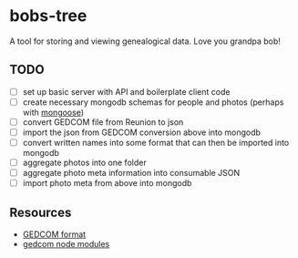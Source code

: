 # bobs-tree

A tool for storing and viewing genealogical data. Love you grandpa bob!


## TODO
- [ ] set up basic server with API and boilerplate client code
- [ ] create necessary mongodb schemas for people and photos (perhaps with [mongoose](http://mongoosejs.com/))
- [ ] convert GEDCOM file from Reunion to json
- [ ] import the json from GEDCOM conversion above into mongodb
- [ ] convert written names into some format that can then be imported into mongodb
- [ ] aggregate photos into one folder
- [ ] aggregate photo meta information into consumable JSON
- [ ] import photo meta from above into mongodb

## Resources

- [GEDCOM format](https://en.wikipedia.org/wiki/GEDCOM)
- [gedcom node modules](https://www.npmjs.com/search?q=gedcom)
